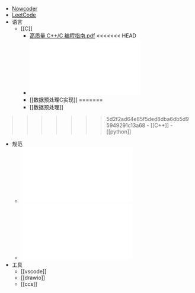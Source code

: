 - [Nowcoder](https://www.nowcoder.com/)
- [LeetCode](https://leetcode.cn/)
- 语言
	- [[C]]
		- [高质量 C++/C 编程指南.pdf](https://sumcu.suda.edu.cn/_upload/article/files/65/0a/92c29dec4862bddcfda72becb47d/96d98800-ba86-440a-8c68-4cb645a18ffe.pdf)
<<<<<<< HEAD
		- ![高质量程序设计指南C++C语言(第3版)(修订版) (林锐  韩永泉) .pdf](../assets/高质量程序设计指南C++C语言(第3版)(修订版)_(林锐_韩永泉)_1731286529866_0.pdf)
		- [[数据预处理C实现]]
=======
		- [[数据预处理]]
>>>>>>> 5d2f2ad64e85f5ded8dba6db5d95949291c13a68
	- [[C++]]
	- [[python]]
- 规范
	- ![MISRA_C_2012浅析_恒润.pdf](../assets/MISRA_C_2012浅析_恒润_1729733128952_0.pdf)
	- ![MISRA_Compliance_2020.pdf](../assets/MISRA_Compliance_2020_1729733193469_0.pdf)
- 工具
	- [[vscode]]
	- [[drawio]]
	- [[ccs]]